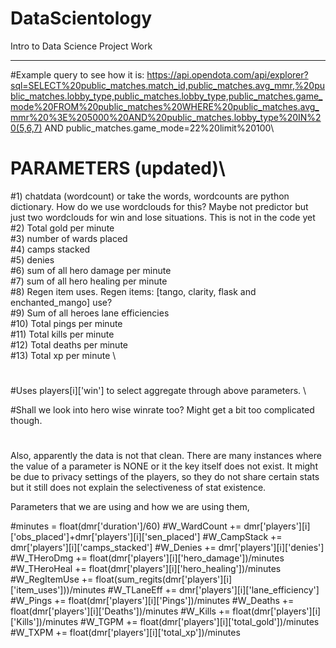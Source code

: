# DataScientology
Intro to Data Science Project Work
**********************************************

#Example query to see how it is: https://api.opendota.com/api/explorer?sql=SELECT%20public_matches.match_id,public_matches.avg_mmr,%20public_matches.lobby_type,public_matches.lobby_type,public_matches.game_mode%20FROM%20public_matches%20WHERE%20public_matches.avg_mmr%20%3E%205000%20AND%20public_matches.lobby_type%20IN%20(5,6,7) AND public_matches.game_mode=22%20limit%20100\

#
# PARAMETERS (updated)\
#1) chatdata (wordcount) or take the words, wordcounts are python dictionary. How do we use wordclouds for this? 
    Maybe not predictor but just two wordclouds for win and lose situations. This is not in the code yet \
#2) Total gold per minute \
#3) number of wards placed \
#4) camps stacked \
#5) denies \
#6) sum of all hero damage per minute \
#7) sum of all hero healing per minute \
#8) Regen item uses. Regen items: [tango, clarity, flask and enchanted_mango] use? \
#9) Sum of all heroes lane efficiencies \
#10) Total pings per minute \
#11) Total kills per minute \
#12) Total deaths per minute \
#13) Total xp per minute \
# 
#Uses players[i]['win'] to select aggregate through above parameters. \

#Shall we look into hero wise winrate too? Might get a bit too complicated though.
#

Also, apparently the data is not that clean. There are many instances where the value of a parameter is NONE or it the key itself does not exist. It might be  due to privacy settings of the players, so they do not share certain stats but it still does not explain the selectiveness of stat existence.

Parameters that we are using and how we are using them,

#minutes = float(dmr['duration']/60)
#W_WardCount += dmr['players'][i]['obs_placed']+dmr['players'][i]['sen_placed']
#W_CampStack += dmr['players'][i]['camps_stacked']
#W_Denies += dmr['players'][i]['denies']
#W_THeroDmg += float(dmr['players'][i]['hero_damage'])/minutes
#W_THeroHeal += float(dmr['players'][i]['hero_healing'])/minutes
#W_RegItemUse += float(sum_regits(dmr['players'][i]['item_uses']))/minutes
#W_TLaneEff += dmr['players'][i]['lane_efficiency']
#W_Pings += float(dmr['players'][i]['Pings'])/minutes
#W_Deaths += float(dmr['players'][i]['Deaths'])/minutes
#W_Kills += float(dmr['players'][i]['Kills'])/minutes
#W_TGPM += float(dmr['players'][i]['total_gold'])/minutes
#W_TXPM += float(dmr['players'][i]['total_xp'])/minutes
